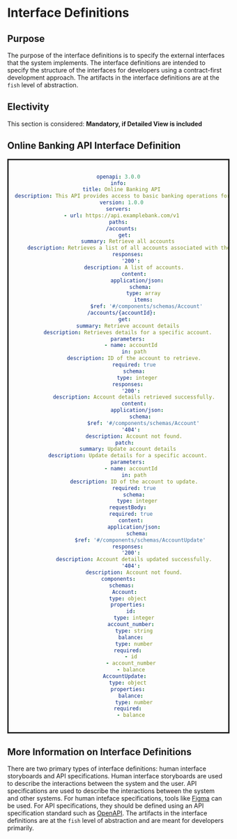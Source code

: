 # Interface Definitions

## Purpose

The purpose of the interface definitions is to specify the external interfaces that the system implements.  The interface definitions are intended to specify the structure of the interfaces for developers using a contract-first development approach.  The artifacts in the interface definitions are at the `fish` level of abstraction.

## Electivity

This section is considered:  **Mandatory, if Detailed View is included**

## Online Banking API Interface Definition

<div style="width:100%; text-align: center; border-style: solid;">
<br/>

```yaml
openapi: 3.0.0
info:
  title: Online Banking API
  description: This API provides access to basic banking operations for online banking services.
  version: 1.0.0
servers:
  - url: https://api.examplebank.com/v1
paths:
  /accounts:
    get:
      summary: Retrieve all accounts
      description: Retrieves a list of all accounts associated with the authenticated user.
      responses:
        '200':
          description: A list of accounts.
          content:
            application/json:
              schema:
                type: array
                items:
                  $ref: '#/components/schemas/Account'
  /accounts/{accountId}:
    get:
      summary: Retrieve account details
      description: Retrieves details for a specific account.
      parameters:
        - name: accountId
          in: path
          description: ID of the account to retrieve.
          required: true
          schema:
            type: integer
      responses:
        '200':
          description: Account details retrieved successfully.
          content:
            application/json:
              schema:
                $ref: '#/components/schemas/Account'
        '404':
          description: Account not found.
    patch:
      summary: Update account details
      description: Update details for a specific account.
      parameters:
        - name: accountId
          in: path
          description: ID of the account to update.
          required: true
          schema:
            type: integer
      requestBody:
        required: true
        content:
          application/json:
            schema:
              $ref: '#/components/schemas/AccountUpdate'
      responses:
        '200':
          description: Account details updated successfully.
        '404':
          description: Account not found.
components:
  schemas:
    Account:
      type: object
      properties:
        id:
          type: integer
        account_number:
          type: string
        balance:
          type: number
      required:
        - id
        - account_number
        - balance
    AccountUpdate:
      type: object
      properties:
        balance:
          type: number
      required:
        - balance
```

<br/>
</div>

## More Information on Interface Definitions

There are two primary types of interface definitions: human interface storyboards and API specifications.  Human interface storyboards are used to describe the interactions between the system and the user.  API specifications are used to describe the interactions between the system and other systems.  For human inteface specifications, tools like [Figma](https://www.figma.com/) can be used.  For API specifications, they should be defined using an API specification standard such as [OpenAPI](https://swagger.io/specification/).  The artifacts in the interface definitions are at the `fish` level of abstraction and are meant for developers primarily.
